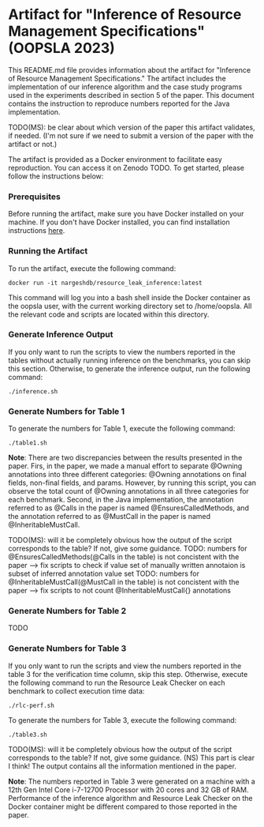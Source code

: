 # Artifact for "Inference of Resource Management Specifications" (OOPSLA 2023)

This README.md file provides information about the artifact for "Inference of Resource Management Specifications." The artifact includes the implementation of our inference algorithm and the case study programs used in the experiments described in section 5 of the paper.  This document contains the instruction to reproduce numbers reported for the Java implementation.

TODO(MS): be clear about which version of the paper this artifact validates, if needed.  (I'm not sure if we need to submit a version of the paper with the artifact or not.)

The artifact is provided as a Docker environment to facilitate easy reproduction. You can access it on Zenodo TODO. To get started, please follow the instructions below:

### Prerequisites

Before running the artifact, make sure you have Docker installed on your machine. If you don't have Docker installed, you can find installation instructions [here](https://www.docker.com/get-started).

### Running the Artifact

To run the artifact, execute the following command:

```
docker run -it nargeshdb/resource_leak_inference:latest
```

This command will log you into a bash shell inside the Docker container as the oopsla user, with the current working directory set to /home/oopsla. All the relevant code and scripts are located within this directory.

### Generate Inference Output

If you only want to run the scripts to view the numbers reported in the tables without actually running inference on the benchmarks, you can skip this section. Otherwise, to generate the inference output, run the following command:

```
./inference.sh
```

### Generate Numbers for Table 1

To generate the numbers for Table 1, execute the following command:

```
./table1.sh
```

**Note**: There are two discrepancies between the results presented in the paper. Firs, in the paper, we made a manual effort to separate @Owning annotations into three different categories: @Owning annotations on final fields, non-final fields, and params. However, by running this script, you can observe the total count of @Owning annotations in all three categories for each benchmark. Second, in the Java implementation, the annotation referred to as @Calls in the paper is named @EnsuresCalledMethods, and the annotation referred to as @MustCall in the paper is named @InheritableMustCall.



TODO(MS): will it be completely obvious how the output of the script corresponds to the table?  If not, give some guidance.
TODO: numbers for @EnsuresCalledMethods(@Calls in the table) is not concistent with the paper --> fix scripts to check if value set of manually written annotaion is subset of inferred annotation value set
TODO: numbers for @InheritableMustCall(@MustCall in the table) is not concistent with the paper --> fix scripts to not count @InheritableMustCall{} annotations

### Generate Numbers for Table 2

TODO

### Generate Numbers for Table 3

If you only want to run the scripts and view the numbers reported in the table 3 for the verification time column, skip this step. Otherwise, execute the following command to run the Resource Leak Checker on each benchmark to collect execution time data:

```
./rlc-perf.sh
```

To generate the numbers for Table 3, execute the following command:

```
./table3.sh
```

TODO(MS): will it be completely obvious how the output of the script corresponds to the table?  If not, give some guidance. (NS) This part is clear I think! The output contains all the information mentioned in the paper.

**Note**: The numbers reported in Table 3 were generated on a machine with a 12th Gen Intel Core i-7-12700 Processor with 20 cores and 32 GB of RAM. Performance of the inference algorithm and Resource Leak Checker on the Docker container might be different compared to those reported in the paper.
